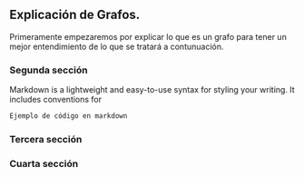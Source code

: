## Explicación de Grafos.

Primeramente empezaremos por explicar lo que es un grafo para tener un mejor entendimiento de lo que se tratará a contunuación.



### Segunda sección

Markdown is a lightweight and easy-to-use syntax for styling your writing. It includes conventions for

```markdown
Ejemplo de código en markdown

```



### Tercera sección



### Cuarta sección

